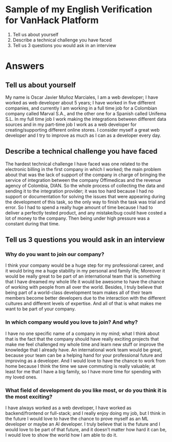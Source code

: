 # Sample of my English Verification for VanHack Platform

1. Tell us about yourself
2. Describe a technical challenge you have faced
3. Tell us 3 questions you would ask in an interview

# Answers

## Tell us about yourself

My name is Oscar Javier Muñoz Marciales, I am a web developer; I have worked as web developer about 5 years; I have worked in five different companies, and currently I am working in a full time job for a Colombian company called Marval S.A., and the other one for a Spanish called Unifema S.L. In my full time job I work making the integrations between different data sources and in my part-time job I work as a web developer for creating/supporting different online stores. 
I consider myself a great web developer and I try to improve as much as I can as a developer every day. 

## Describe a technical challenge you have faced

The hardest technical challenge I have faced was one related to the electronic billing in the first company in which I worked; the main problem about that was the lack of support of the company in charge of bringing the service of integration between the company Offimedicas and the revenue agency of Colombia, DIAN. So the whole process of collecting the data and sending it to the integration provider; it was too hard because I had no support or documentation for solving the issues that were appearing during the development of this task, so the only way to finish the task was trial and error. So I had to spend a really huge amount of time because I had to deliver a perfectly tested product, and any mistake/bug could have costed a lot of money to the company. Then being under high pressure was a constant during that time.


## Tell us 3 questions you would ask in an interview

### Why do you want to join our company?

I think your company would be a huge step for my professional career, and it would bring me a huge stability in my personal and family life; Moreover it would be really great to be part of an international team that is something that I have dreamed my whole life it would be awesome to have the chance of working with people from all over the world.
Besides, I truly believe that being part of a world-class development team makes all of their team members become better developers due to the interaction with the different cultures and different levels of expertise. And all of that is what makes me want to be part of your company.


### In which company would you love to join? And why?

I have no one specific name of a company in my mind; what I think about that is the fact that the company should have really exciting projects that make me feel challenged my whole time and learn new stuff or improve the knowledge that I already have. An international work team would be great, because your team can be a helping hand for your professional future and improving as a developer. And I would love to have the chance to work from home because I think the time we save commuting is really valuable; at least for me that I have a big family, so I have more time for spending with my loved ones.


### What field of development do you like most, or do you think it is the most exciting?

I have always worked as a web developer, I have worked as backend/frontend or full-stack; and I really enjoy doing my job, but I think in the future I would love to have the chance to prove myself as an ML developer or maybe an AI developer. I truly believe that is the future and I would love to be part of that future, and it doesn’t matter how hard it can be, I would love to show the world how I am able to do it.
